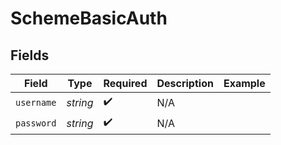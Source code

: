 # SchemeBasicAuth


## Fields

| Field              | Type               | Required           | Description        | Example            |
| ------------------ | ------------------ | ------------------ | ------------------ | ------------------ |
| `username`         | *string*           | :heavy_check_mark: | N/A                |                    |
| `password`         | *string*           | :heavy_check_mark: | N/A                |                    |